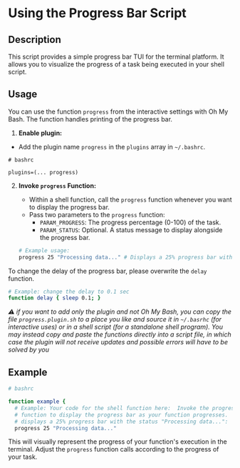 # Using the Progress Bar Script

## Description

This script provides a simple progress bar TUI for the terminal platform. It
allows you to visualize the progress of a task being executed in your shell
script.

## Usage

You can use the function `progress` from the interactive settings with Oh My
Bash. The function handles printing of the progress bar.

1. **Enable plugin:**

-   Add the plugin name `progress` in the `plugins` array in `~/.bashrc`.

```shell
# bashrc

plugins=(... progress)
```

2. **Invoke `progress` Function:**

    - Within a shell function, call the `progress` function whenever you want to
      display the progress bar.
    - Pass two parameters to the `progress` function:
        - `PARAM_PROGRESS`: The progress percentage (0-100) of the task.
        - `PARAM_STATUS`: Optional. A status message to display alongside the
          progress bar.

    ```bash
    # Example usage:
    progress 25 "Processing data..." # Displays a 25% progress bar with the status "Processing data..."
    ```

To change the delay of the progress bar, please overwrite the `delay` function.

```bash
# Example: change the delay to 0.1 sec
function delay { sleep 0.1; }
```

_⚠️ if you want to add only the plugin and not Oh My Bash, you can copy the file
`progress.plugin.sh` to a place you like and source it in `~/.basrhc` (for
interactive uses) or in a shell script (for a standalone shell program). You may
instead copy and paste the functions directly into a script file, in which case
the plugin will not receive updates and possible errors will have to be solved
by you_

## Example

```bash
# bashrc

function example {
  # Example: Your code for the shell function here:  Invoke the progress
  # function to display the progress bar as your function progresses.  This
  # displays a 25% progress bar with the status "Processing data...":
  progress 25 "Processing data..."
```

This will visually represent the progress of your function's execution in the
terminal. Adjust the `progress` function calls according to the progress of your
task.
